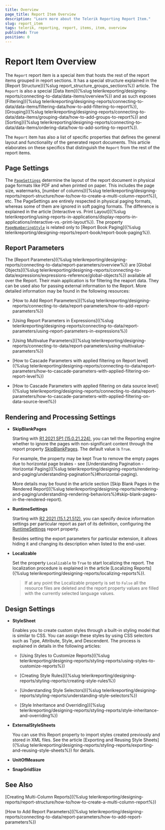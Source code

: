 ```yaml
---
title: Overview
page_title: Report Item Overview 
description: "Learn more about the Telerik Reporting Report Item."
slug: report_item
tags: telerik, reporting, report, items, item, overview
published: True
position: 0
---
```


# Report Item Overview

The `Report` report item is a special item that hosts the rest of the report items grouped in report sections. It has a special structure explained in the [Report Structure]({%slug report_structure_groups_sections%}) article. The `Report` is also a special [Data Item]({%slug telerikreporting/designing-reports/connecting-to-data/data-items/overview%}) and as such exposes [Filtering]({%slug telerikreporting/designing-reports/connecting-to-data/data-items/filtering-data/how-to-add-filtering-to-report%}), [Grouping]({%slug telerikreporting/designing-reports/connecting-to-data/data-items/grouping-data/how-to-add-groups-to-report%}) and [Sorting]({%slug telerikreporting/designing-reports/connecting-to-data/data-items/ordering-data/how-to-add-sorting-to-report%}).

The `Report` item has also a list of specific properties that defines the general layout and functionality of the generated report documents. This article elaborates on these specifics that distinguish the `Report` from the rest of the report items.

## Page Settings

The [`PageSettings`](/api/Telerik.Reporting.Drawing.PageSettings) determine the layout of the report document in physical page formats like PDF and when printed on paper. This includes the page size, watermarks, [number of columns]({%slug telerikreporting/designing-reports/report-structure/how-to/how-to-create-a-multi-column-report%}), etc. The PageSettings are entirely respected in physical paging formats, whereas some of them are ignored in soft paging formats. The difference is explained in the article [Interactive vs. Print Layout]({%slug telerikreporting/using-reports-in-applications/display-reports-in-applications/interactive-vs.-print-layout%}).
The property [`PageNumberingStyle`](/api/Telerik.Reporting.Report#Telerik_Reporting_Report_PageNumberingStyle) is related only to [Report Book Paging]({%slug telerikreporting/designing-reports/report-book/report-book-paging%}).

## Report Parameters

The [Report Parameters]({%slug telerikreporting/designing-reports/connecting-to-data/report-parameters/overview%}) are [Global Objects]({%slug telerikreporting/designing-reports/connecting-to-data/expressions/expressions-reference/global-objects%}) available all over the Report. Their main application is for filtering the reaport data. They can be used also for passing external information to the Report. More detailed information may be found in the following resources:

 * [How to Add Report Parameters]({%slug telerikreporting/designing-reports/connecting-to-data/report-parameters/how-to-add-report-parameters%})

 * [Using Report Parameters in Expressions]({%slug telerikreporting/designing-reports/connecting-to-data/report-parameters/using-report-parameters-in-expressions%})

 * [Using Multivalue Parameters]({%slug telerikreporting/designing-reports/connecting-to-data/report-parameters/using-multivalue-parameters%})

 * [How to Cascade Parameters with applied filtering on Report level]({%slug telerikreporting/designing-reports/connecting-to-data/report-parameters/how-to-cascade-parameters-with-applied-filtering-on-report-level%})

 * [How to Cascade Parameters with applied filtering on data source level]({%slug telerikreporting/designing-reports/connecting-to-data/report-parameters/how-to-cascade-parameters-with-applied-filtering-on-data-source-level%})

## Rendering and Processing Settings

 * __SkipBlankPages__

	Starting with [R1 2021 SP1 (15.0.21.224)](https://www.telerik.com/support/whats-new/reporting/release-history/progress-telerik-reporting-r1-2021-sp1-15-0-21-224), you can tell the Reporting engine whether to ignore the pages with non-significant content through the report property [SkipBlankPages](/api/Telerik.Reporting.Report.html#Telerik_Reporting_Report_SkipBlankPages). The default value is `True`.

	For example, the property may be kept True to remove the empty pages due to horizontal page brakes - see [Understanding Pagination - Horizontal Paging]({%slug telerikreporting/designing-reports/rendering-and-paging/understanding-pagination%}#horizontal-paging).

	More details may be found in the article section [Skip Blank Pages in the Rendered Report]({%slug telerikreporting/designing-reports/rendering-and-paging/understanding-rendering-behaviors%}#skip-blank-pages-in-the-rendered-report).

 * __RuntimeSettings__

	Starting with [R2 2021 (15.1.21.512)](https://www.telerik.com/support/whats-new/reporting/release-history/progress-telerik-reporting-r2-2021-15-1-21-512), you can specify device information settings per particular report as part of its definition, configuring the [RuntimeSettings](/api/Telerik.Reporting.Report#Telerik_Reporting_Report_RuntimeSettings) report property.

	Besides setting the export parameters for particular extension, it allows hiding it and changing its description when listed to the end-user.

 * __Localizable__
 
	Set the property `Localizable` to `True` to start localizing the report. The localization procedure is explained in the article [Localizing Reports]({%slug telerikreporting/designing-reports/localizing-reports%}).

	> If at any point the Localizable property is set to `False` all the resource files are deleted and the report property values are filled with the currently selected language values.

## Design Settings

 * __StyleSheet__
 
	Enables you to create custom styles through a built-in styling model that is similar to CSS. You can assign these styles by using CSS selectors such as Type, Attribute, Style, and Descendent. The process is explained in details in the following articles:

	+ [Using Styles to Customize Reports]({%slug telerikreporting/designing-reports/styling-reports/using-styles-to-customize-reports%})

	+ [Creating Style Rules]({%slug telerikreporting/designing-reports/styling-reports/creating-style-rules%})

	+ [Understanding Style Selectors]({%slug telerikreporting/designing-reports/styling-reports/understanding-style-selectors%})

	+ [Style Inheritance and Overriding]({%slug telerikreporting/designing-reports/styling-reports/style-inheritance-and-overriding%})

 * __ExternalStyleSheets__
 
	You can use this Report property to import styles created previously and stored in XML files. See the article [Exporting and Reusing Style Sheets]({%slug telerikreporting/designing-reports/styling-reports/exporting-and-reusing-style-sheets%}) for details.

 * __UnitOfMeasure__
 
	

 * __SnapGridSize__
 
	
	
## See Also

[Creating Multi-Column Reports]({%slug telerikreporting/designing-reports/report-structure/how-to/how-to-create-a-multi-column-report%})

[How to Add Report Parameters]({%slug telerikreporting/designing-reports/connecting-to-data/report-parameters/how-to-add-report-parameters%})
